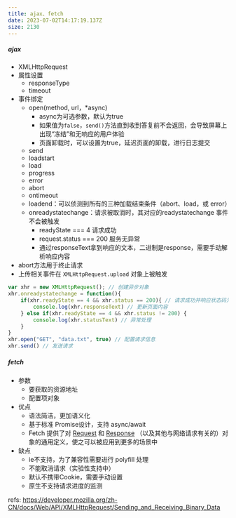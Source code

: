 ```yaml
---
title: ajax、fetch
date: 2023-07-02T14:17:19.137Z
size: 2130
---
```

##### ajax

- XMLHttpRequest
- 属性设置
  - responseType
  - timeout
- 事件绑定
  - open(method, url，*async)
    - async为可选参数，默认为true
    - 如果值为`false`，`send()`方法直到收到答复前不会返回，会导致屏幕上出现“冻结”和无响应的用户体验
    - 页面卸载时，可以设置为true，延迟页面的卸载，进行日志提交
  - send
  - loadstart
  - load
  - progress
  - error
  - abort
  - ontimeout
  - loadend：可以侦测到所有的三种加载结束条件（abort、load，或 error）
  - onreadystatechange：请求被取消时，其对应的readystatechange 事件不会被触发
    - readyState === 4  请求成功
    - request.status === 200  服务无异常
    - 通过responseText拿到响应的文本，二进制是response，需要手动解析响应内容
- abort方法用于终止请求
- 上传相关事件在 `XMLHttpRequest.upload` 对象上被触发
```js
var xhr = new XMLHttpRequest(); // 创建异步对象
xhr.onreadystatechange = function(){
	if(xhr.readyState == 4 && xhr.status == 200){ // 请求成功并响应状态码为 200
		console.log(xhr.responseText) // 更新页面内容
	} else if(xhr.readyState == 4 && xhr.status != 200) {
		console.log(xhr.statusText) // 异常处理
	}
}
xhr.open("GET", "data.txt", true) // 配置请求信息
xhr.send() // 发送请求
```

##### fetch

- 参数
  - 要获取的资源地址
  - 配置项对象
- 优点
  - 语法简洁，更加语义化
  - 基于标准 Promise设计，支持 async/await
  - Fetch 提供了对 [Request](https://developer.mozilla.org/zh-CN/docs/Web/API/Request) 和 [Response](https://developer.mozilla.org/zh-CN/docs/Web/API/Response) （以及其他与网络请求有关的）对象的通用定义，使之可以被应用到更多的场景中
- 缺点
  - ie不支持，为了兼容性需要进行 polyfill 处理
  - 不能取消请求（实验性支持中）
  - 默认不携带Cookie，需要手动设置
  - 原生不支持请求进度的监测

refs:
https://developer.mozilla.org/zh-CN/docs/Web/API/XMLHttpRequest/Sending_and_Receiving_Binary_Data
